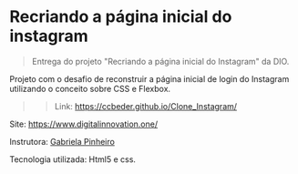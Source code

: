 # Recriando a página inicial do instagram
> Entrega do projeto "Recriando a página inicial do Instagram" da DIO.

Projeto com o desafio de reconstruir a página inicial de login do Instagram utilizando o conceito sobre CSS e Flexbox.
>> Link: https://ccbeder.github.io/Clone_Instagram/

Site: https://www.digitalinnovation.one/

Instrutora: [Gabriela Pinheiro](https://github.com/SpruceGabriela)

Tecnologia utilizada: Html5 e css.
